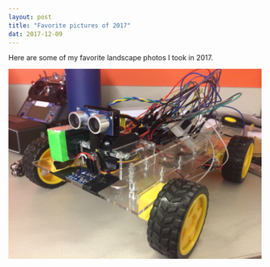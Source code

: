 ```yaml
---
layout: post
title: "Favorite pictures of 2017"
dat: 2017-12-09
---
```

Here are some of my favorite landscape photos I took in 2017.

<img src="/files/Robot.JPG">
